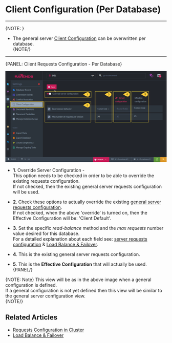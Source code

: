 ﻿# Client Configuration (Per Database)
---

{NOTE: }

* The general server [Client Configuration](../../../studio/server/client-configuration) can be overwritten per database.  
{NOTE/}

---

{PANEL: Client Requests Configuration - Per Database}

![Figure 1. Client Configuration Per Database](images/client-configuration-database-1.png "Specific Client Configuration Per Database")

* **1**. Override Server Configuration -  
      This option needs to be checked in order to be able to override the existing requests configuration.  
      If not checked, then the existing general server requests configuration will be used.  

* **2**. Check these options to actually override the existing [general server requests configuration](../../../studio/server/client-configuration).  
      If not checked, when the above 'override' is turned on, then the Effective Configuration will be: 'Client Default'.  

* **3**. Set the specific _read-balance_ method and the _max requests_ number value desired for this database.  
      For a detailed explanation about each field see: [server requests configuration](../../../studio/server/client-configuration) 
      & [Load Balance & Failover](../../../client-api/configuration/load-balance-and-failover).  

* **4**. This is the existing general server requests configuration.  

* **5**. This is the **Effective Configuration** that will actually be used.  
{PANEL/}

{NOTE: Note}
This view will be as in the above image when a general configuration is defined.  
If a general configuration is not yet defined then this view will be similar to the general server configuration view.  
{NOTE/}

## Related Articles

- [Requests Configuration in Cluster](../../../studio/server/client-configuration)
- [Load Balance & Failover](../../../client-api/configuration/load-balance-and-failover)
